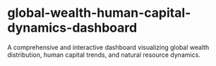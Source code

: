 # global-wealth-human-capital-dynamics-dashboard
A comprehensive and interactive dashboard visualizing global wealth distribution, human capital trends, and natural resource dynamics.
